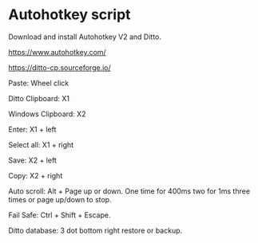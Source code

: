 # Autohotkey script

Download and install Autohotkey V2 and Ditto.

https://www.autohotkey.com/

https://ditto-cp.sourceforge.io/

Paste: Wheel click

Ditto Clipboard: X1

Windows Clipboard: X2

Enter: X1 + left

Select all: X1 + right

Save: X2 + left

Copy: X2 + right

Auto scroll: Alt + Page up or down. One time for 400ms two for 1ms three times or page up/down to stop.

Fail Safe: Ctrl + Shift + Escape.

Ditto database: 3 dot bottom right restore or backup.
